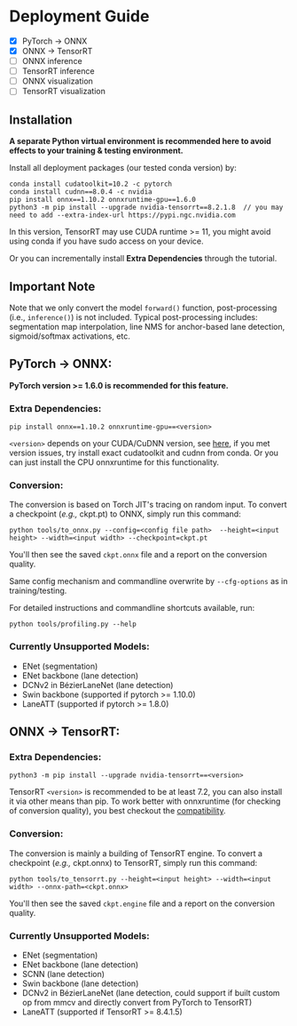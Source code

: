 # Deployment Guide

- [x] PyTorch -> ONNX
- [x] ONNX -> TensorRT
- [ ] ONNX inference
- [ ] TensorRT inference
- [ ] ONNX visualization
- [ ] TensorRT visualization

## Installation

**A separate Python virtual environment is recommended here to avoid effects to your training & testing environment.**

Install all deployment packages (our tested conda version) by:

```
conda install cudatoolkit=10.2 -c pytorch
conda install cudnn==8.0.4 -c nvidia
pip install onnx==1.10.2 onnxruntime-gpu==1.6.0
python3 -m pip install --upgrade nvidia-tensorrt==8.2.1.8  // you may need to add --extra-index-url https://pypi.ngc.nvidia.com
```

In this version, TensorRT may use CUDA runtime >= 11, you might avoid using conda if you have sudo access on your device.

Or you can incrementally install **Extra Dependencies** through the tutorial.

## Important Note

Note that we only convert the model `forward()` function,
post-processing (i.e., `inference()`) is not included. Typical post-processing includes: segmentation map interpolation,
line NMS for anchor-based lane detection, sigmoid/softmax activations, etc.

## PyTorch -> ONNX:

**PyTorch version >= 1.6.0 is recommended for this feature.**

### Extra Dependencies:

```
pip install onnx==1.10.2 onnxruntime-gpu==<version>
```

`<version>` depends on your CUDA/CuDNN version, see [here](https://onnxruntime.ai/docs/execution-providers/CUDA-ExecutionProvider.html#requirements), if you met version issues,
try install exact cudatoolkit and cudnn from conda. Or you can just install the CPU onnxruntime for this functionality.

### Conversion:

The conversion is based on Torch JIT's tracing on random input. To convert a checkpoint (*e.g.,* ckpt.pt) to ONNX, simply run this command:

```
python tools/to_onnx.py --config=<config file path>  --height=<input height> --width=<input width> --checkpoint=ckpt.pt
```

You'll then see the saved `ckpt.onnx` file and a report on the conversion quality.

Same config mechanism and commandline overwrite by `--cfg-options` as in training/testing.

For detailed instructions and commandline shortcuts available, run:

```
python tools/profiling.py --help
```

### Currently Unsupported Models:
- ENet (segmentation)
- ENet backbone (lane detection)
- DCNv2 in BézierLaneNet (lane detection)
- Swin backbone (supported if pytorch >= 1.10.0)
- LaneATT (supported if pytorch >= 1.8.0)

## ONNX -> TensorRT:

### Extra Dependencies:

```
python3 -m pip install --upgrade nvidia-tensorrt==<version>
```

TensorRT `<version>` is recommended to be at least 7.2, you can also install it via other means than pip.
To work better with onnxruntime (for checking of conversion quality), you best checkout the [compatibility](https://onnxruntime.ai/docs/execution-providers/TensorRT-ExecutionProvider.html#requirements).

### Conversion:

The conversion is mainly a building of TensorRT engine. To convert a checkpoint (*e.g.,* ckpt.onnx) to TensorRT, simply run this command:

```
python tools/to_tensorrt.py --height=<input height> --width=<input width> --onnx-path=<ckpt.onnx>
```

You'll then see the saved `ckpt.engine` file and a report on the conversion quality.

### Currently Unsupported Models:
- ENet (segmentation)
- ENet backbone (lane detection)
- SCNN (lane detection)
- Swin backbone (lane detection)
- DCNv2 in BézierLaneNet (lane detection, could support if built custom op from mmcv and directly convert from PyTorch to TensorRT)
- LaneATT (supported if TensorRT >= 8.4.1.5)
